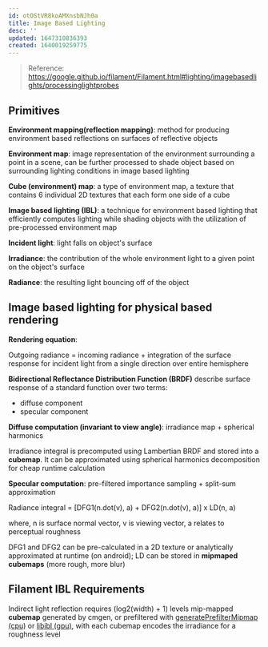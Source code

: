 ```yaml
---
id: otOStVR8koAMXnsbNJh0a
title: Image Based Lighting
desc: ''
updated: 1647310836393
created: 1640019259775
---
```

> Reference: https://google.github.io/filament/Filament.html#lighting/imagebasedlights/processinglightprobes

## Primitives

**Environment mapping(reflection mapping)**: method for producing environment based reflections on surfaces of reflective objects

**Environment map**: image representation of the environment surrounding a point in a scene, can be further processed to shade object based on surrounding lighting conditions in image based lighting

**Cube (environment) map**: a type of environment map, a texture that contains 6 individual 2D textures that each form one side of a cube

**Image based lighting (IBL)**: a technique for environment based lighting that efficiently computes lighting while shading objects with the utilization of pre-processed environment map

**Incident light**: light falls on object's surface

**Irradiance**: the contribution of the whole environment light to a given point on the object's surface 

**Radiance**: the resulting light bouncing off of the object

## Image based lighting for physical based rendering

**Rendering equation**:

Outgoing radiance = incoming radiance + integration of the surface response for incident light from a single direction over entire hemisphere

**Bidirectional Reflectance Distribution Function (BRDF)** describe surface response of a standard function over two terms:
- diffuse component 
- specular component 

**Diffuse computation (invariant to view angle)**: irradiance map + spherical harmonics

Irradiance integral is precomputed using Lambertian BRDF and stored into a **cubemap**. It can be approximated using spherical harmonics decomposition for cheap runtime calculation

**Specular computation**: pre-filtered importance sampling + split-sum approximation

Radiance integral = [DFG1(n.dot(v), a) + DFG2(n.dot(v), a)] x LD(n, a)

where, n is surface normal vector, v is viewing vector, a relates to perceptual roughness

DFG1 and DFG2 can be pre-calculated in a 2D texture or analytically approximated at runtime (on android); LD can be stored in **mipmaped cubemaps** (more rough, more blur)

## Filament IBL Requirements

Indirect light reflection requires (log2(width) + 1) levels mip-mapped **cubemap** generated by cmgen, or prefiltered with [generatePrefilterMipmap (cpu)](https://github.com/google/filament/blob/main/filament/include/filament/Texture.h#L468) or [libibl (gpu)](https://github.com/google/filament/tree/main/libs/iblprefilter), with each cubemap encodes the irradiance for a roughness level
